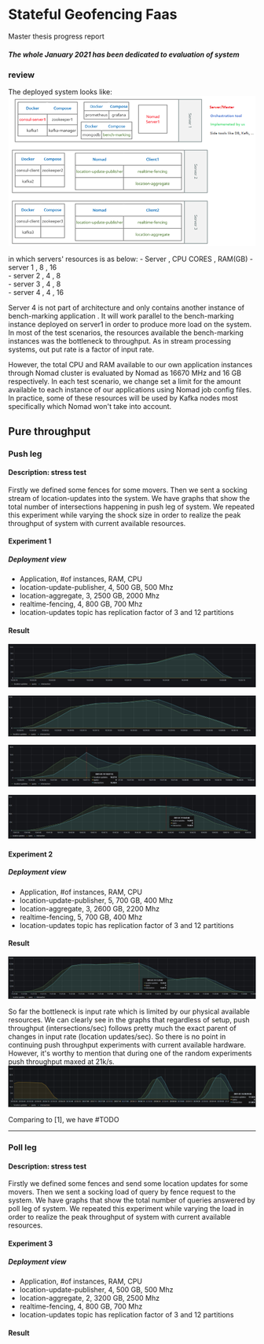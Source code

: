 # Stateful Geofencing Faas
Master thesis progress report
##### The whole January 2021 has been dedicated to evaluation of system

### review
The deployed system looks like:
![Resulted deployed system](/work-report/images/Infrsutracture.png)

in which servers' resources is as below:
    - Server   , CPU CORES , RAM(GB)
    - server 1 , 8         , 16  
    - server 2 , 4         , 8  
    - server 3 , 4         , 8  
    - server 4 , 4         , 16

Server 4 is not part of architecture and only contains another instance of bench-marking application
. It will work parallel to the bench-marking instance deployed on server1 in order to produce more load on the system.
In most of the test scenarios, the resources available the bench-marking instances
was the bottleneck to throughput. As in stream processing systems, out put rate is a factor of input rate.


However, the total CPU and RAM available to our own application instances through Nomad cluster
is evaluated by Nomad as 16670 MHz and 16 GB respectively. In each test scenario, we change set a 
limit for the amount available to each instance of our applications using Nomad job config files.
In practice, some of these resources will be used by Kafka nodes most specifically which Nomad won't take into account. 

## Pure throughput
### Push leg
#### Description: stress test
Firstly we defined some fences for some movers.
Then we sent a socking stream of location-updates into the system.
We have graphs that show the total number of intersections happening in push leg of system.
We repeated this experiment while varying the shock size in order to realize the peak throughput
of system with current available resources.

#### Experiment 1
##### Deployment view
* Application,               #of instances,   RAM,      CPU
* location-update-publisher,      4,         500 GB,   500 Mhz
* location-aggregate,             3,        2500 GB,  2000 Mhz
* realtime-fencing,               4,         800 GB,  700 Mhz
* location-updates topic has replication factor of 3 and 12 partitions
#### Result 


![benchmarking(15,6)](/work-report/images/evaluation/ex1-benchmarking(15,6).png)

![benchmarking(19,7)](/work-report/images/evaluation/ex1-benchmarking(19,7).png)

![benchmarking(22,9)](/work-report/images/evaluation/ex1-benchmarking(22,9).png)

![benchmarking(23,10)](/work-report/images/evaluation/ex1-benchmarking(23,10).png)

#### Experiment 2
##### Deployment view
* Application,               #of instances,   RAM,      CPU
* location-update-publisher,      5,         700 GB,   400 Mhz
* location-aggregate,             3,        2600 GB,  2200 Mhz
* realtime-fencing,               5,         700 GB,   400 Mhz
* location-updates topic has replication factor of 3 and 12 partitions
#### Result
![benchmarking(24,10)](/work-report/images/evaluation/ex2-benchmarking(24,10).png)

So far the bottleneck is input rate which is limited by our physical available resources.
We can clearly see in the graphs that regardless of setup, push throughput (intersections/sec) follows pretty
much the exact parent of changes in input rate (location updates/sec).
So there is no point in continuing push throughput experiments with current available hardware.
However, it's worthy to mention that during one of the random experiments push throughput maxed at 21k/s.
![tuned-input-rate](/work-report/images/evaluation/1st-springboot-2.4.2-both-tuned-input-rate-UseZGC.png)

Comparing to [1], we have #TODO

----
### Poll leg
#### Description: stress test
Firstly we defined some fences and send some location updates for some movers.
Then we sent a socking load of query by fence request to the system.
We have graphs that show the total number of queries answered by poll leg of system.
We repeated this experiment while varying the load in order to realize the peak throughput
of system with current available resources.

#### Experiment 3
##### Deployment view
* Application,               #of instances,   RAM,      CPU
* location-update-publisher,      4,         500 GB,   500 Mhz
* location-aggregate,             2,        3200 GB,  2500 Mhz
* realtime-fencing,               4,         800 GB,   700 Mhz
* location-updates topic has replication factor of 3 and 12 partitions
#### Result 













